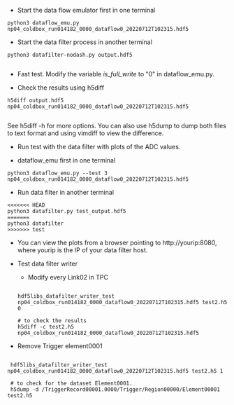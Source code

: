 * Start the data flow emulator first in one terminal

```
python3 dataflow_emu.py np04_coldbox_run014182_0000_dataflow0_20220712T102315.hdf5

```
* Start the data filter process in another terminal

```
python3 datafilter-nodash.py output.hdf5
 
```

* Fast test. Modify the variable *is_full_write* to "0" in dataflow_emu.py.

* Check the results using h5diff

```
h5diff output.hdf5  np04_coldbox_run014182_0000_dataflow0_20220712T102315.hdf5
 
```

See h5diff -h for more options. You can also use h5dump to dump both files to
text format and using vimdiff to view the difference.


* Run test with the data filter with plots of the ADC values.

 * dataflow_emu first in one terminal
  ```
  python3 dataflow_emu.py --test 3 np04_coldbox_run014182_0000_dataflow0_20220712T102315.hdf5
  
  ```
  * Run data filter in another terminal

  ```
<<<<<<< HEAD
  python3 datafilter.py test_output.hdf5
=======
  python3 datafilter 
>>>>>>> test

  ```
 * You can view the plots from a browser pointing to http://yourip:8080, where
   yourip is the IP of your data filter host.

* Test data filter writer

  * Modify every Link02 in TPC

  ```

  hdf5libs_datafilter_writer_test  np04_coldbox_run014182_0000_dataflow0_20220712T102315.hdf5 test2.h5 0
  
  # to check the results
  h5diff -c test2.h5 np04_coldbox_run014182_0000_dataflow0_20220712T102315.hdf5

  ```

 * Remove Trigger element0001

 ```

  hdf5libs_datafilter_writer_test  np04_coldbox_run014182_0000_dataflow0_20220712T102315.hdf5 test2.h5 1

  # to check for the dataset Element0001. 
  h5dump -d /TriggerRecord00001.0000/Trigger/Region00000/Element00001 test2.h5
 ```


